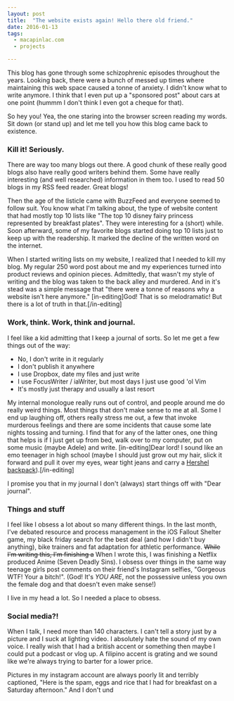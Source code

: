 ```yaml
---
layout: post
title:  "The website exists again! Hello there old friend."
date: 2016-01-13
tags:
  - macapinlac.com
  - projects

---
```



This blog has gone through some schizophrenic episodes throughout the years.
Looking back, there were a bunch of messed up times where maintaining this web
space caused a tonne of anxiety. I didn't know what to write anymore. I think
that I even put up a "sponsored post" about cars at one point (hummm I don't
think I even got a cheque for that).

<!-- more //-->

So hey you! Yea, the one staring into the browser screen reading my words. Sit
down (or stand up) and let me tell you how this blog came back to existence.

### Kill it! Seriously.

There are way too many blogs out there. A good chunk of these really good blogs
also have really good writers behind them. Some have really interesting (and
well researched) information in them too. I used to read 50 blogs in my RSS feed
reader. Great blogs!

Then the age of the listicle came with BuzzFeed and everyone seemed to follow
suit. You know what I'm talking about, the type of website content that had
mostly top 10 lists like "The top 10 disney fairy princess represented by
breakfast plates". They were interesting for a (short) while. Soon afterward,
some of my favorite blogs started doing top 10 lists just to keep up with the
readership. It marked the decline of the written word on the internet.

When I started writing lists on my website, I realized that I needed to kill my
blog. My regular 250 word post about me and my experiences turned into product
reviews and opinion pieces. Admittedly, that wasn't my style of writing and the
blog was taken to the back alley and murdered. And in it's stead was a simple
message that "there were a tonne of reasons why a website isn't here anymore."
[in-editing]God! That is so melodramatic! But there is a lot of truth in
that.[/in-editing]

### Work, think. Work, think and journal.

I feel like a kid admitting that I keep a journal of sorts. So let me get a few
things out of the way:

* No, I don't write in it regularly
* I don't publish it anywhere
* I use Dropbox, date my files and just write
* I use FocusWriter / iaWriter, but most days I just use good 'ol Vim
* It's mostly just therapy and usually a last resort

My internal monologue really runs out of control, and people around me do really
weird things. Most things that don't make sense to me at all. Some I end up
laughing off, others really stress me out, a few that invoke murderous feelings
and there are some incidents that cause some late nights tossing and turning. I
find that for any of the latter ones, one thing that helps is if I just get up
from bed, walk over to my computer, put on some music (maybe Adele) and write.
[in-editing]Dear lord! I sound like an emo teenager in high school (maybe I
should just grow out my hair, slick it forward and pull it over my eyes, wear
tight jeans and carry a [Hershel
backpack](http://www.herschelsupply.com/)).[/in-editing]

I promise you that in my journal I don't (always) start things off with "Dear
journal". 

### Things and stuff

I feel like I obsess a lot about so many different things. In the last month,
I've debated resource and process management in the iOS Fallout Shelter game, my
black friday search for the best deal (and how I didn't buy anything), bike
trainers and fat adaptation for athletic performance. ~~While I'm writing this,
I'm finishing a~~ When I wrote this, I was finishing a Netflix produced Anime
(Seven Deadly Sins). I obsess over things in the same way teenage girls post
comments on their friend's Instagram selfies, "Gorgeous WTF! Your a bitch!".
(God! It's _YOU ARE_, not the possessive unless you own the female dog and that
doesn't even make sense!)

I live in my head a lot. So I needed a place to obsess.

### Social media?!

When I talk, I need more than 140 characters. I can't tell a story just by a
picture and I suck at lighting video. I absolutely hate the sound of my own
voice. I really wish that I had a british accent or something then maybe I could
put a podcast or vlog up. A filipino accent is grating and we sound like we're
always trying to barter for a lower price.

Pictures in my instagram account are always poorly lit and terribly captioned,
"Here is the spam, eggs and rice that I had for breakfast on a Saturday
afternoon." And I don't und

